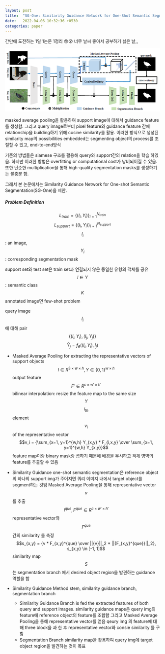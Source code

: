 ```yaml
---
layout: post
title:  "SG-One: Similarity Guidance Network for One-Shot Semantic Segmentation"
date:   2022-04-06 10:32:36 +0530
categories: paper
---
```


간만에 도전하는 1일 1논문 1정리 😵😵
너무 날씨 좋아서 공부하기 싫은 날,,



![img1](\assets\post\post21\img1.png)

masked average pooling을 활용하여 support image에 대해서  guidance feature를 생성함. 그리고 query image로부터 pixel feature와 guidance feature 간에 relationship을 building하기 위해 cosine similarity를 활용.
이러한 방식으로 생성된 similarity map의 possibilities embedded는 segmenting object의 process를 조절할 수 있고, end-to-end방식 

기존의 방법들은 siamese 구조를 활용해  query와 support간의 relation을 학습 하였음. 하지만 이러한 방법은 overfitting or computational cost가 낭비되어질 수 있음. 또한 단순한 multiplication을 통해 high-quality segmentation masks를 생성하기는 불충분 함. 

그래서 본 논문에서는 Similarity Guidance Network for One-shot Semantic Segmentation(SG-One)을 제안.

##### Problem Definition

$$L_{train} = \{(I_i, Y_i)\}^{N_{train}}_{i=1}$$
$$L_{support} = \{(I_i, Y_i)\}^{N_{support}}_{i=1}$$
$$I_i$$ : an image, $$Y_i$$ : corresponding segmentation mask

support set와 test set은 train set과 연결되지 않은 동일한 유형의 객체를 공유
$$l \in Y$$ : semantic class 
$$K$$ annotated image면 few-shot problem

query image $$I_i$$ 에 대해 pair $$\{(I_i, Y_i), (I_j, Y_j)\}$$ 
$$\hat{Y}_j = f_\theta((I_i, Y_i), I_j)$$ 

* Masked Average Pooling
  for extracting the representative vectors of support objects
   $$ I \in R^{3\times w\times h}, Y \in \{0,1\}^{w\times h}$$ output feature $$F' \in R^{c\times w' \times h'}$$ 
  bilinear interpolation: resize the feature map to the same size $$Y$$ 
  $$i_{th}$$ element $$v_i$$ of the representative vector 
  $$v_i = {\sum_{x=1, y=1}^{w,h} Y_{x,y} * F_{i,x,y} \over \sum_{x=1, y=1}^{w,h} Y_{x,y}}$$ 
  feature map이랑 binary mask랑 곱하기 때문에 배경을 무시하고 객체 영역의 feature를 추출할 수 있음 
* Similarity Guidance 
  one-shot semantic segmentation은 reference object의 하나의 support img가 주어지면 쿼리 이미지 내에서 target object를 segment하는 것임 
  Masked Average Pooling을 통해 representative vector $$v$$ 를 추출 
  $$I^{que}, F^{que} \in R^{c\times w'\times h'}$$ 
  representative vector와 $$F^{que}$$ 간의 similarity 를 측정
  $$s_{x,y} = {v * F_{x,y}^{que} \over ||{v}||_2 * ||{F_{x,y}^{que}}||_2}, s_{x,y} \in [-1, 1]$$ 
  similarity map $$S$$는 segmentation branch 에서 desired object region을 발견하는 guidance 역할을 함 

* Similarity Guidance Method 
  stem, similarity guidance branch, segmentation branch

  - Similarity Guidance Branch is fed the extracted features of both query and support images.
    similarity guidance maps은 query img의 feature에 reference object의 feature를 조합함
    그리고 Masked Average Pooling을 통해 representative vector를 얻음 
    qeury img 의 feature에 대해 three block을 과 한 후 representative vector와 consie similarity 를 구함 
  - Segmentation Branch
    similarity map을 활용하여 query img에 target object region을 발견하는 것이 목표



